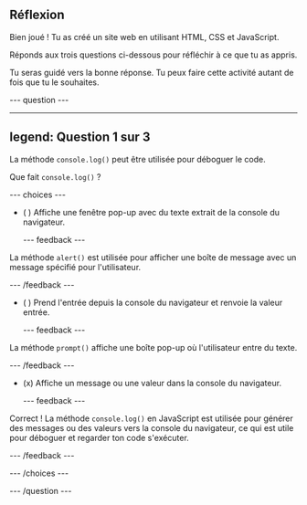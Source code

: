 ## Réflexion

Bien joué ! Tu as créé un site web en utilisant HTML, CSS et JavaScript.

Réponds aux trois questions ci-dessous pour réfléchir à ce que tu as appris.

Tu seras guidé vers la bonne réponse. Tu peux faire cette activité autant de fois que tu le souhaites.

--- question ---

---

## legend: Question 1 sur 3

La méthode `console.log()` peut être utilisée pour déboguer le code.

Que fait `console.log()` ?

--- choices ---

- ( ) Affiche une fenêtre pop-up avec du texte extrait de la console du navigateur.

  --- feedback ---

La méthode `alert()` est utilisée pour afficher une boîte de message avec un message spécifié pour l'utilisateur.

--- /feedback ---

- ( ) Prend l'entrée depuis la console du navigateur et renvoie la valeur entrée.

  --- feedback ---

La méthode `prompt()` affiche une boîte pop-up où l'utilisateur entre du texte.

--- /feedback ---

- (x) Affiche un message ou une valeur dans la console du navigateur.

  --- feedback ---

Correct ! La méthode `console.log()` en JavaScript est utilisée pour générer des messages ou des valeurs vers la console du navigateur, ce qui est utile pour déboguer et regarder ton code s'exécuter.

--- /feedback ---

--- /choices ---

--- /question ---
